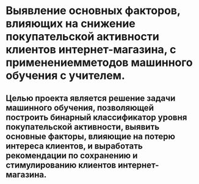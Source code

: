 # Выявление основных факторов, влияющих на снижение покупательской активности клиентов интернет-магазина, с применениемметодов машинного обучения с учителем.
## Целью проекта является решение задачи машинного обучения, позволяющей построить бинарный классификатор уровня покупательской активности, выявить основные факторы, влияющие на потерю интереса клиентов, и выработать рекомендации по сохранению и стимулированию клиентов интернет-магазина.
